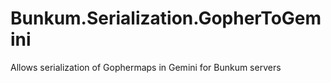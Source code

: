 # Bunkum.Serialization.GopherToGemini

Allows serialization of Gophermaps in Gemini for Bunkum servers